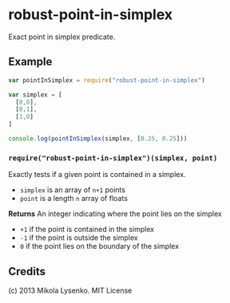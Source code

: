 robust-point-in-simplex
=======================
Exact point in simplex predicate.

## Example

```javascript
var pointInSimplex = require("robust-point-in-simplex")

var simplex = [
  [0,0],
  [0,1],
  [1,0]
]

console.log(pointInSimplex(simplex, [0.25, 0.25]))
```

### `require("robust-point-in-simplex")(simplex, point)`
Exactly tests if a given point is contained in a simplex.

* `simplex` is an array of `n+1` points
* `point` is a length `n` array of floats

**Returns** An integer indicating where the point lies on the simplex

* `+1` if the point is contained in the simplex
* `-1` if the point is outside the simplex
* `0` if the point lies on the boundary of the simplex

## Credits
(c) 2013 Mikola Lysenko. MIT License